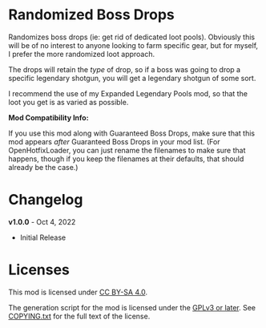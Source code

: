 Randomized Boss Drops
=====================

Randomizes boss drops (ie: get rid of dedicated loot pools).  Obviously this will
be of no interest to anyone looking to farm specific gear, but for myself, I
prefer the more randomized loot approach.

The drops will retain the *type* of drop, so if a boss was going to drop a specific
legendary shotgun, you will get a legendary shotgun of some sort.

I recommend the use of my Expanded Legendary Pools mod, so that the loot you get
is as varied as possible.

**Mod Compatibility Info:**

If you use this mod along with Guaranteed Boss Drops, make sure that this mod
appears *after* Guaranteed Boss Drops in your mod list.  (For OpenHotfixLoader,
you can just rename the filenames to make sure that happens, though if you
keep the filenames at their defaults, that should already be the case.)

Changelog
=========

**v1.0.0** - Oct 4, 2022
 * Initial Release
 
Licenses
========

This mod is licensed under [CC BY-SA 4.0](https://creativecommons.org/licenses/by-sa/4.0/).

The generation script for the mod is licensed under the
[GPLv3 or later](https://www.gnu.org/licenses/quick-guide-gplv3.html).
See [COPYING.txt](../../COPYING.txt) for the full text of the license.

